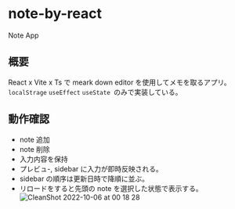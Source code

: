 # note-by-react
Note App

## 概要
React x Vite x Ts で meark down editor を使用してメモを取るアプリ。
`localStrage`
`useEffect`
`useState `のみで実装している。


## 動作確認
- note 追加
- note 削除
- 入力内容を保持
- プレビュ-, sidebar に入力が即時反映される。
- sidebar の順序は更新日時で降順に並ぶ。
- リロードをすると先頭の note を選択した状態で表示する。
![CleanShot 2022-10-06 at 00 18 28](https://user-images.githubusercontent.com/65272471/194099340-c13ee386-9b9f-4ac0-acdf-40ecd0ffa0cd.gif)
